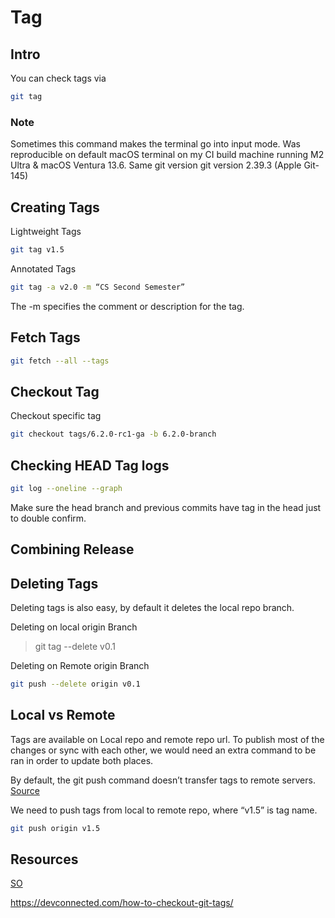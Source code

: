# Tag

## Intro

You can check tags via

```sh
git tag
```

### Note
Sometimes this command makes the terminal go into input mode. Was reproducible on default macOS terminal on my CI build machine running M2 Ultra & macOS Ventura 13.6.
Same git version
git version 2.39.3 (Apple Git-145)

## Creating Tags

Lightweight Tags

```sh 
git tag v1.5
```

Annotated Tags

```sh 
git tag -a v2.0 -m “CS Second Semester”
```


The -m specifies the comment or description for the tag.


## Fetch Tags

```sh
git fetch --all --tags
```

## Checkout Tag

Checkout specific tag 

```sh
git checkout tags/6.2.0-rc1-ga -b 6.2.0-branch
```

## Checking HEAD Tag logs

```sh
git log --oneline --graph
```

Make sure the head branch and previous commits have tag in the head just to double confirm.



## Combining Release

## Deleting Tags

Deleting tags is also easy, by default it deletes the local repo branch.

Deleting on local origin Branch

> git tag --delete v0.1

Deleting on Remote origin Branch

```sh
git push --delete origin v0.1
```

## Local vs Remote

Tags are available on Local repo and remote repo url. To publish most of the changes or sync with each other, we would need an extra command to be ran in order to update both places.

By default, the git push command doesn’t transfer tags to remote servers. [Source](https://git-scm.com/book/en/v2/Git-Basics-Tagging)

We need to push tags from local to remote repo, where “v1.5” is tag name.

```sh
git push origin v1.5
``` 


## Resources

[SO](https://stackoverflow.com/questions/18216991/create-a-tag-in-a-github-repository)

https://devconnected.com/how-to-checkout-git-tags/
